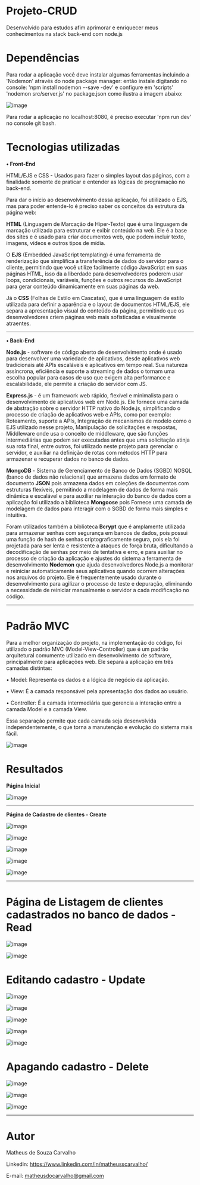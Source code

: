 # Projeto-CRUD

Desenvolvido para estudos afim aprimorar e enriquecer meus conhecimentos na stack back-end com node.js

# Dependências

Para rodar a aplicação você deve instalar algumas ferramentas incluindo a 'Nodemon' através do node package manager:
então instale digitando no console: 'npm install nodemon --save -dev' e configure em 'scripts' 'nodemon src/server.js' no package.json como ilustra a imagem abaixo:


![image](https://github.com/matheusscarvalho1/projeto-crud/assets/73304785/f0496aea-16a4-46a8-8243-9a0cb28efaab)


Para rodar a aplicação no localhost:8080, é preciso executar 'npm run dev' no console git bash.


# Tecnologias utilizadas

<b>• Front-End</b> 

HTML/EJS e CSS - Usados para fazer o simples layout das páginas, com a finalidade somente de praticar e entender as lógicas de programação no back-end.

Para dar o início ao desenvolvimento dessa aplicação, foi utiilizado o EJS, mas para poder entende-lo é preciso saber os conceitos da estrutura da página web:

 <b>HTML</b> (Linguagem de Marcação de Hiper-Texto) que é uma linguagem de marcação utilizada para estruturar e exibir conteúdo na web. Ele é a base dos sites e é usado para criar documentos web, que podem incluir texto, imagens, vídeos e outros tipos de mídia. 

O <b>EJS</b> (Embedded JavaScript templating) é uma ferramenta de renderização que simplifica a transferência de dados do servidor para o cliente, permitindo que você utilize facilmente código JavaScript em suas páginas HTML, isso da a liberdade para desenvolvedores poderem usar loops, condicionais, variáveis, funções e outros recursos do JavaScript para gerar conteúdo dinamicamente em suas páginas da web. 

Já o <b>CSS</b> (Folhas de Estilo em Cascatas), que é uma linguagem de estilo utilizada para definir a aparência e o layout de documentos HTML/EJS, ele separa a apresentação visual do conteúdo da página, permitindo que os desenvolvedores criem páginas web mais sofisticadas e visualmente atraentes.

<hr>
<b>• Back-End</b> 

<b>Node.js</b> - software de código aberto de desenvolvimento onde é usado para desenvolver uma variedade de aplicativos, desde aplicativos web tradicionais até APIs escaláveis e aplicativos em tempo real. Sua natureza assíncrona, eficiência e suporte a streaming de dados o tornam uma escolha popular para casos de uso que exigem alta performance e escalabilidade, ele permite a criação do servidor com JS.


<b>Express.js</b> - é um framework web rápido, flexível e minimalista para o desenvolvimento de aplicativos web em Node.js. Ele fornece uma camada de abstração sobre o servidor HTTP nativo do Node.js, simplificando o processo de criação de aplicativos web e APIs, como por exemplo: Roteamento, suporte a APIs, Integração de mecanismos de modelo como o EJS utilizado nesse projeto, Manipulação de solicitações e respostas, Middleware onde usa o conceito de middleware, que são funções intermediárias que podem ser executadas antes que uma solicitação atinja sua rota final, entre outros, foi utilizado neste projeto para gerenciar o servidor, e auxiliar na definição de rotas com métodos HTTP para armazenar e recuperar dados no banco de dados.


<b>MongoDB</b> - Sistema de Gerenciamento de Banco de Dados (SGBD) NOSQL (banco de dados não relacional) que armazena dados em formato de documento <b>JSON</b> pois armazena dados em coleções de documentos com estruturas flexíveis, permitindo a modelagem de dados de forma mais dinâmica e escalável e para auxiliar na interação do banco de dados com a aplicação foi utilizado a biblioteca <b>Mongoose</b> pois Fornece uma camada de modelagem de dados para interagir com o SGBD de forma mais simples e intuitiva.

Foram utilizados também a biblioteca <b>Bcrypt</b> que é amplamente utilizada para armazenar senhas com segurança em bancos de dados, pois possui  uma função de hash de senhas criptograficamente segura, pois ela foi projetada para ser lenta e resistente a ataques de força bruta, dificultando a decodificação de senhas por meio de tentativa e erro, e para auxiliar no processo de criação da aplicação e ajustes do sistema a ferramenta de desenvolvimento <b>Nodemon</b> que ajuda desenvolvedores Node.js a monitorar e reiniciar automaticamente seus aplicativos quando ocorrem alterações nos arquivos do projeto. Ele é frequentemente usado durante o desenvolvimento para agilizar o processo de teste e depuração, eliminando a necessidade de reiniciar manualmente o servidor a cada modificação no código.

<hr>

# Padrão MVC 

Para a melhor organização do projeto, na implementação do código, foi utilizado o
padrão MVC (Model-View-Controller) que é um padrão arquitetural comumente utilizado
em desenvolvimento de software, principalmente para aplicações web.
Ele separa a aplicação em três camadas distintas:

• Model: Representa os dados e a lógica de negócio da aplicação.

• View: É a camada responsável pela apresentação dos dados ao usuário.

• Controller: É a camada intermediária que gerencia a interação entre a camada
Model e a camada View.

Essa separação permite que cada camada seja desenvolvida independentemente, o que
torna a manutenção e evolução do sistema mais fácil.

![image](https://github.com/matheusscarvalho1/projeto-crud/assets/73304785/8a909358-7732-4150-a3f8-753763b0b728)


# Resultados

<b>Página Inicial</b>

![image](https://github.com/matheusscarvalho1/Projeto-CRUD/assets/73304785/58b53ce0-7320-497a-9444-143265aeb21e)

<hr>

<b>Página de Cadastro de clientes - Create</b> 


![image](https://github.com/matheusscarvalho1/Projeto-CRUD/assets/73304785/23e16c53-4daa-410c-aa01-0079d1d7313a)

![image](https://github.com/matheusscarvalho1/Projeto-CRUD/assets/73304785/18ca6868-e4ff-4c60-906e-30342ed0118a)

![image](https://github.com/matheusscarvalho1/Projeto-CRUD/assets/73304785/b57aee85-f44e-4318-948f-d684459dba99)

![image](https://github.com/matheusscarvalho1/Projeto-CRUD/assets/73304785/d7dc33ff-1822-46cc-8f38-1f2fd135f8ba)

![image](https://github.com/matheusscarvalho1/Projeto-CRUD/assets/73304785/5f4cbef4-ab02-45d6-a470-de5f32de8a31)


<hr>

# <b>Página de Listagem de clientes cadastrados no banco de dados - Read</b>

![image](https://github.com/matheusscarvalho1/Projeto-CRUD/assets/73304785/ca4f3417-10c2-4882-8e62-640ac88e4a8b)

![image](https://github.com/matheusscarvalho1/Projeto-CRUD/assets/73304785/5a72b2b5-e5a6-489a-9e7a-664c19a2d5d6)

# <b>Editando cadastro - Update</b>

![image](https://github.com/matheusscarvalho1/Projeto-CRUD/assets/73304785/a0868fc0-4006-430d-bdec-fd210e07e3aa)

![image](https://github.com/matheusscarvalho1/Projeto-CRUD/assets/73304785/a7ef1bab-ecde-4831-806f-701e5a973da6)

![image](https://github.com/matheusscarvalho1/Projeto-CRUD/assets/73304785/fa9a646c-6057-4864-b6b1-060f75de2a65)

![image](https://github.com/matheusscarvalho1/Projeto-CRUD/assets/73304785/58ae4a95-2c4f-4d4a-8690-6bf4e0578fc5)

![image](https://github.com/matheusscarvalho1/Projeto-CRUD/assets/73304785/38dab9a2-8fd3-47dc-8118-0de9ef71da7a)


# <b>Apagando cadastro - Delete</b>

![image](https://github.com/matheusscarvalho1/Projeto-CRUD/assets/73304785/cbf4c553-aca9-4f0e-b52c-b4105e7abd06)

![image](https://github.com/matheusscarvalho1/Projeto-CRUD/assets/73304785/aa9165d5-7735-46cb-ad5f-e7f63157ef65)

![image](https://github.com/matheusscarvalho1/Projeto-CRUD/assets/73304785/c27e90e4-eb20-4d1d-82c9-185fb918037a)


<hr>

# Autor

Matheus de Souza Carvalho

Linkedin: https://www.linkedin.com/in/matheusscarvalho/

E-mail: matheusdocarvalho@gmail.com
